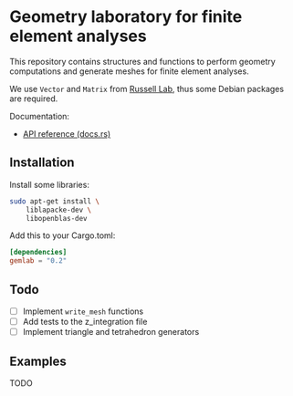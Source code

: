 # Geometry laboratory for finite element analyses

This repository contains structures and functions to perform geometry computations and generate meshes for finite element analyses.

We use `Vector` and `Matrix` from [Russell Lab](https://github.com/cpmech/russell), thus some Debian packages are required.

Documentation:

- [API reference (docs.rs)](https://docs.rs/gemlab)

## Installation

Install some libraries:

```bash
sudo apt-get install \
    liblapacke-dev \
    libopenblas-dev
```

Add this to your Cargo.toml:

```toml
[dependencies]
gemlab = "0.2"
```

## Todo

- [ ] Implement `write_mesh` functions
- [ ] Add tests to the z_integration file
- [ ] Implement triangle and tetrahedron generators

## Examples

TODO
